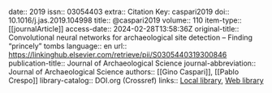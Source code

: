 date:: 2019
issn:: 03054403
extra:: Citation Key: caspari2019
doi:: 10.1016/j.jas.2019.104998
title:: @caspari2019
volume:: 110
item-type:: [[journalArticle]]
access-date:: 2024-02-28T13:58:36Z
original-title:: Convolutional neural networks for archaeological site detection – Finding “princely” tombs
language:: en
url:: https://linkinghub.elsevier.com/retrieve/pii/S0305440319300846
publication-title:: Journal of Archaeological Science
journal-abbreviation:: Journal of Archaeological Science
authors:: [[Gino Caspari]], [[Pablo Crespo]]
library-catalog:: DOI.org (Crossref)
links:: [Local library](zotero://select/groups/2386895/items/9K6GAQZH), [Web library](https://www.zotero.org/groups/2386895/items/9K6GAQZH)
